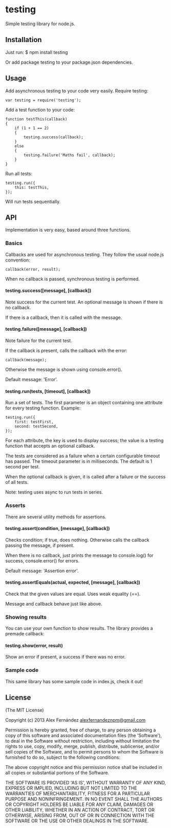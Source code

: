 # testing

Simple testing library for node.js.

## Installation

Just run:
    $ npm install testing

Or add package testing to your package.json dependencies.

## Usage

Add asynchronous testing to your code very easily. Require testing:

    var testing = require('testing');

Add a test function to your code:

    function testThis(callback)
    {
        if (1 + 1 == 2)
        {
            testing.success(callback);
        }
        else
        {
            testing.failure('Maths fail', callback);
        }
    }

Run all tests:

    testing.run({
        this: testThis,
    });

Will run tests sequentially.

## API

Implementation is very easy, based around three functions.

### Basics

Callbacks are used for asynchronous testing. They follow the usual node.js convention:

    callback(error, result);

When no callback is passed, synchronous testing is performed.

#### testing.success([message], [callback])

Note success for the current test. An optional message is shown if there is no callback.

If there is a callback, then it is called with the message.

#### testing.failure([message], [callback])

Note failure for the current test.

If the callback is present, calls the callback with the error:

    callback(message);

Otherwise the message is shown using console.error().

Default message: 'Error'.

#### testing.run(tests, [timeout], [callback])

Run a set of tests. The first parameter is an object containing one attribute for every testing function. Example:

    testing.run({
        first: testFirst,
        second: testSecond,
    });

For each attribute, the key is used to display success; the value is a testing function that accepts an optional callback.

The tests are considered as a failure when a certain configurable timeout has passed.
The timeout parameter is in milliseconds. The default is 1 second per test.

When the optional callback is given, it is called after a failure or the success of all tests.

Note: testing uses async to run tests in series.

### Asserts

There are several utility methods for assertions.

#### testing.assert(condition, [message], [callback])

Checks condition; if true, does nothing. Otherwise calls the callback passing the message, if present.

When there is no callback, just prints the message to console.log() for success, console.error() for errors.

Default message: 'Assertion error'.

#### testing.assertEquals(actual, expected, [message], [callback])

Check that the given values are equal. Uses weak equality (==).

Message and callback behave just like above.

### Showing results

You can use your own function to show results. The library provides a premade callback:

#### testing.show(error, result)

Show an error if present, a success if there was no error.

### Sample code

This same library has some sample code in index.js, check it out!

## License

(The MIT License)

Copyright (c) 2013 Alex Fernández <alexfernandeznpm@gmail.com>

Permission is hereby granted, free of charge, to any person obtaining a copy of this software and associated documentation files (the 'Software'), to deal in the Software without restriction, including without limitation the rights to use, copy, modify, merge, publish, distribute, sublicense, and/or sell copies of the Software, and to permit persons to whom the Software is furnished to do so, subject to the following conditions:

The above copyright notice and this permission notice shall be included in all copies or substantial portions of the Software.

THE SOFTWARE IS PROVIDED 'AS IS', WITHOUT WARRANTY OF ANY KIND, EXPRESS OR IMPLIED, INCLUDING BUT NOT LIMITED TO THE WARRANTIES OF MERCHANTABILITY, FITNESS FOR A PARTICULAR PURPOSE AND NONINFRINGEMENT. IN NO EVENT SHALL THE AUTHORS OR COPYRIGHT HOLDERS BE LIABLE FOR ANY CLAIM, DAMAGES OR OTHER LIABILITY, WHETHER IN AN ACTION OF CONTRACT, TORT OR OTHERWISE, ARISING FROM, OUT OF OR IN CONNECTION WITH THE SOFTWARE OR THE USE OR OTHER DEALINGS IN THE SOFTWARE.

